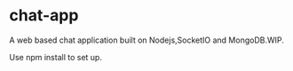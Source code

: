 # chat-app
A web based chat application built on Nodejs,SocketIO and MongoDB.WIP.

Use npm install to set up.

